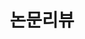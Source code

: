 ---
title: "논문리뷰"
permalink: /category/논문리뷰/
layout: category
taxonomy: 📝 논문리뷰
author_profile: true
--- 
